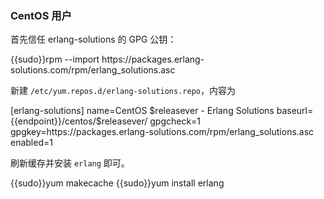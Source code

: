 ### CentOS 用户

首先信任 erlang-solutions 的 GPG 公钥：

<tmpl z-lang="bash">
{{sudo}}rpm --import https://packages.erlang-solutions.com/rpm/erlang_solutions.asc
</tmpl>

新建 `/etc/yum.repos.d/erlang-solutions.repo`，内容为

<tmpl z-lang="ini" z-path="/etc/yum.repos.d/erlang-solutions.repo">
[erlang-solutions]
name=CentOS $releasever - Erlang Solutions
baseurl={{endpoint}}/centos/$releasever/
gpgcheck=1
gpgkey=https://packages.erlang-solutions.com/rpm/erlang_solutions.asc
enabled=1
</tmpl>

刷新缓存并安装 `erlang` 即可。

<tmpl z-lang="bash">
{{sudo}}yum makecache
{{sudo}}yum install erlang
</tmpl>
